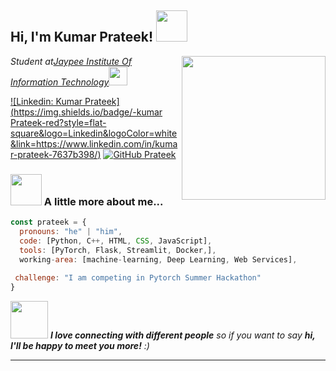<h2> Hi, I'm Kumar Prateek! <img src="https://media.giphy.com/media/p4NLw3I4U0idi/giphy.gif" width="50"></h2>
<img align='right' src="https://media.giphy.com/media/ZVik7pBtu9dNS/giphy.gif" width="230">
<p><em>Student at<a href="http://www.jiit.ac.in/">Jaypee Institute Of Information Technology</a><img src="https://media.giphy.com/media/fYSnHlufseco8Fh93Z/giphy.gif" width="30"></br></em></p>

[![Linkedin: Kumar Prateek](https://img.shields.io/badge/-kumar Prateek-red?style=flat-square&logo=Linkedin&logoColor=white&link=https://www.linkedin.com/in/kumar-prateek-7637b398/)](https://www.linkedin.com/in/kumar-prateek-7637b398/)
[![GitHub Prateek](https://img.shields.io/github/followers/nerdishhomosapein?label=follow&style=social)](https://github.com/nerdishhomosapein)


### <img src="https://media.giphy.com/media/VgCDAzcKvsR6OM0uWg/giphy.gif" width="50"> A little more about me...  

```javascript
const prateek = {
  pronouns: "he" | "him",
  code: [Python, C++, HTML, CSS, JavaScript],
  tools: [PyTorch, Flask, Streamlit, Docker,],
  working-area: [machine-learning, Deep Learning, Web Services],
  
 challenge: "I am competing in Pytorch Summer Hackathon"
}
```

<img src="https://media.giphy.com/media/LnQjpWaON8nhr21vNW/giphy.gif" width="60"> <em><b>I love connecting with different people</b> so if you want to say <b>hi, I'll be happy to meet you more!</b> :)</em>

---
